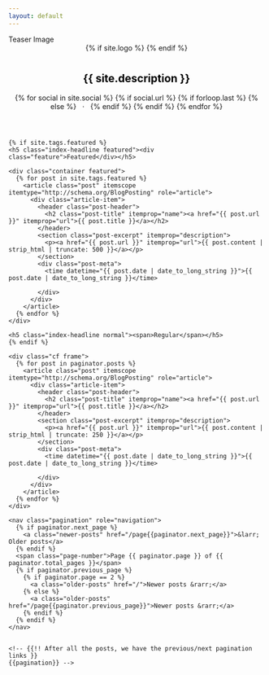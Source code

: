 ```yaml
---
layout: default
---
```


<div class="teaserimage">
    <div class="teaserimage-image" data-original={% if site.cover %}{{ site.cover }}{% endif %} >
        Teaser Image
    </div>
</div>

<header class="blog-header">
    <div id="RSSview" style='display:none;'></div>
    {% if site.logo %}
      <a class="blog-logo" href="{{site.baseurl}}" style="background-image: url('{{ site.logo }}')"></a>
    {% endif %}
    <h1 class="blog-title"></h1>
    <h2 class="blog-description" style="color: #000">{{ site.description }}</h2>
    <div class="custom-links">
      {% for social in site.social %}
        {% if social.url %}
            <a class="icon-{{ social.icon }}" href="{{ social.url }}">
                <span class="genericon genericon-{{ social.icon }}"></span>
            </a>
            {% if forloop.last %}
            {% else %}
                &nbsp;&nbsp;·&nbsp;&nbsp;
            {% endif %}
        {% endif %}
      {% endfor %}
      <!--<a href="/about/">About</a>-->
    </div>
</header>

<main class="content" role="main">

    {% if site.tags.featured %}
    <h5 class="index-headline featured"><div class="feature">Featured</div></h5>

    <div class="container featured">
      {% for post in site.tags.featured %}
        <article class="post" itemscope itemtype="http://schema.org/BlogPosting" role="article">
          <div class="article-item">
            <header class="post-header">
              <h2 class="post-title" itemprop="name"><a href="{{ post.url }}" itemprop="url">{{ post.title }}</a></h2>
            </header>
            <section class="post-excerpt" itemprop="description">
              <p><a href="{{ post.url }}" itemprop="url">{{ post.content | strip_html | truncate: 500 }}</a></p>
            </section>
            <div class="post-meta">
              <time datetime="{{ post.date | date_to_long_string }}">{{ post.date | date_to_long_string }}</time>
  <!--            <span class="post-tags-set">on {{#foreach tags}}<span class="post-tag-{{slug}}">{{#if @first}}{{else}}, {{/if}}<a href="/tag/{{slug}}">{{name}}</a></span>{{/foreach}}</span>-->
            </div>
          </div>
        </article>
      {% endfor %}
    </div>

    <h5 class="index-headline normal"><span>Regular</span></h5>
    {% endif %}

    <div class="cf frame">
      {% for post in paginator.posts %}
        <article class="post" itemscope itemtype="http://schema.org/BlogPosting" role="article">
          <div class="article-item">
            <header class="post-header">
              <h2 class="post-title" itemprop="name"><a href="{{ post.url }}" itemprop="url">{{ post.title }}</a></h2>
            </header>
            <section class="post-excerpt" itemprop="description">
              <p><a href="{{ post.url }}" itemprop="url">{{ post.content | strip_html | truncate: 250 }}</a></p>
            </section>
            <div class="post-meta">
              <time datetime="{{ post.date | date_to_long_string }}">{{ post.date | date_to_long_string }}</time>
<!--            <span class="post-tags-set">on {{#foreach tags}}<span class="post-tag-{{slug}}">{{#if @first}}{{else}}, {{/if}}<a href="/tag/{{slug}}">{{name}}</a></span>{{/foreach}}</span>-->
            </div>
          </div>
        </article>
      {% endfor %}
    </div>

    <nav class="pagination" role="navigation">
      {% if paginator.next_page %}
        <a class="newer-posts" href="/page{{paginator.next_page}}">&larr; Older posts</a>
      {% endif %}
      <span class="page-number">Page {{ paginator.page }} of {{ paginator.total_pages }}</span>
      {% if paginator.previous_page %}
        {% if paginator.page == 2 %}
          <a class="older-posts" href="/">Newer posts &rarr;</a>
        {% else %}
          <a class="older-posts" href="/page{{paginator.previous_page}}">Newer posts &rarr;</a>
        {% endif %}
      {% endif %}
    </nav>


    <!-- {{!! After all the posts, we have the previous/next pagination links }}
    {{pagination}} -->

</main>
